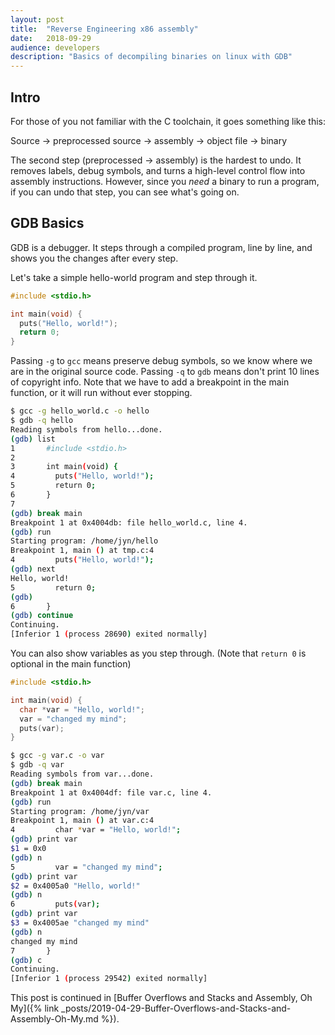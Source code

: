 ```yaml
---
layout:	post
title:	"Reverse Engineering x86 assembly"
date:	2018-09-29
audience: developers
description: "Basics of decompiling binaries on linux with GDB"
---
```


## Intro
For those of you not familiar with the C toolchain, it goes something like this:

Source -> preprocessed source -> assembly -> object file -> binary

The second step (preprocessed -> assembly) is the hardest to undo.
It removes labels, debug symbols, and turns a high-level control flow into assembly instructions.
However, since you *need* a binary to run a program, if you can undo that step,
you can see what's going on.


## GDB Basics
GDB is a debugger. It steps through a compiled program, line by line, and shows you
the changes after every step.

Let's take a simple hello-world program and step through it.

```C
#include <stdio.h>

int main(void) {
  puts("Hello, world!");
  return 0;
}
```

Passing `-g` to `gcc` means preserve debug symbols, so we know where we are in the original source code.
Passing `-q` to `gdb` means don't print 10 lines of copyright info.
Note that we have to add a breakpoint in the main function, or it will run without ever stopping.
```sh
$ gcc -g hello_world.c -o hello
$ gdb -q hello
Reading symbols from hello...done.
(gdb) list
1       #include <stdio.h>
2
3       int main(void) {
4         puts("Hello, world!");
5         return 0;
6       }
7
(gdb) break main
Breakpoint 1 at 0x4004db: file hello_world.c, line 4.
(gdb) run
Starting program: /home/jyn/hello
Breakpoint 1, main () at tmp.c:4
4         puts("Hello, world!");
(gdb) next
Hello, world!
5         return 0;
(gdb)
6       }
(gdb) continue
Continuing.
[Inferior 1 (process 28690) exited normally]
```

You can also show variables as you step through.
(Note that `return 0` is optional in the main function)
```C
#include <stdio.h>

int main(void) {
  char *var = "Hello, world!";
  var = "changed my mind";
  puts(var);
}
```
```sh
$ gcc -g var.c -o var
$ gdb -q var
Reading symbols from var...done.
(gdb) break main
Breakpoint 1 at 0x4004df: file var.c, line 4.
(gdb) run
Starting program: /home/jyn/var
Breakpoint 1, main () at var.c:4
4         char *var = "Hello, world!";
(gdb) print var
$1 = 0x0
(gdb) n
5         var = "changed my mind";
(gdb) print var
$2 = 0x4005a0 "Hello, world!"
(gdb) n
6         puts(var);
(gdb) print var
$3 = 0x4005ae "changed my mind"
(gdb) n
changed my mind
7       }
(gdb) c
Continuing.
[Inferior 1 (process 29542) exited normally]
```

This post is continued in [Buffer Overflows and Stacks and Assembly, Oh My]({% link _posts/2019-04-29-Buffer-Overflows-and-Stacks-and-Assembly-Oh-My.md %}).
